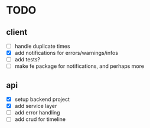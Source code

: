 # TODO

## client

- [ ] handle duplicate times
- [x] add notifications for errors/warnings/infos
- [ ] add tests?
- [ ] make fe package for notifications, and perhaps more

## api

- [x] setup backend project
- [x] add service layer
- [ ] add error handling
- [ ] add crud for timeline
